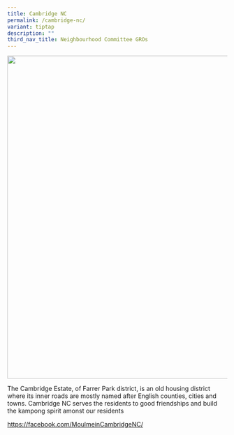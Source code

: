 ```yaml
---
title: Cambridge NC
permalink: /cambridge-nc/
variant: tiptap
description: ""
third_nav_title: Neighbourhood Committee GROs
---
```

<div class="isomer-image-wrapper">
<img style="width: 740px; color: rgb(0, 0, 0); font-family: system-ui, -apple-system, &quot;system-ui&quot;, &quot;Segoe UI&quot;, Roboto, Oxygen, Ubuntu, Cantarell, &quot;Open Sans&quot;, &quot;Helvetica Neue&quot;, sans-serif; font-size: medium; font-style: normal; font-variant-ligatures: normal; font-variant-caps: normal; font-weight: 400; letter-spacing: normal; orphans: 2; text-align: start; text-indent: 0px; text-transform: none; widows: 2; word-spacing: 0px; -webkit-text-stroke-width: 0px; white-space: normal; text-decoration-thickness: initial; text-decoration-style: initial; text-decoration-color: initial;" height="auto" width="100%" src="https://moca.sgp1.cdn.digitaloceanspaces.com/Our%20Communities/64f7085e5c4fe4a7f68260e6_25%2520%2526%252026%2520July%25202022(11).webp">
</div>
<p></p>
<p>The Cambridge Estate, of Farrer Park district, is an old housing district
where its inner roads are mostly named after English counties, cities and
towns. Cambridge NC serves the residents to good friendships and build
the kampong spirit amonst our residents</p>
<p><a href="https://facebook.com/MoulmeinCambridgeNC/" rel="noopener noreferrer nofollow" target="_blank">https://facebook.com/MoulmeinCambridgeNC/</a>
</p>